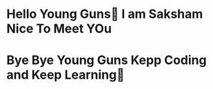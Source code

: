 # Hello Young Guns👋 I am Saksham Nice To Meet YOu
# Bye Bye Young Guns Kepp Coding and Keep Learning🚀
